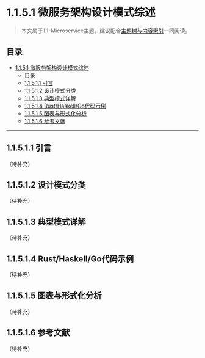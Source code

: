 # 1.1.5.1 微服务架构设计模式综述

> 本文属于1.1-Microservice主题，建议配合[主题树与内容索引](../../00-主题树与内容索引.md)一同阅读。

## 目录

- [1.1.5.1 微服务架构设计模式综述](#1151-微服务架构设计模式综述)
  - [目录](#目录)
  - [1.1.5.1.1 引言](#11511-引言)
  - [1.1.5.1.2 设计模式分类](#11512-设计模式分类)
  - [1.1.5.1.3 典型模式详解](#11513-典型模式详解)
  - [1.1.5.1.4 Rust/Haskell/Go代码示例](#11514-rusthaskellgo代码示例)
  - [1.1.5.1.5 图表与形式化分析](#11515-图表与形式化分析)
  - [1.1.5.1.6 参考文献](#11516-参考文献)

---

## 1.1.5.1.1 引言

（待补充）

## 1.1.5.1.2 设计模式分类

（待补充）

## 1.1.5.1.3 典型模式详解

（待补充）

## 1.1.5.1.4 Rust/Haskell/Go代码示例

（待补充）

## 1.1.5.1.5 图表与形式化分析

（待补充）

## 1.1.5.1.6 参考文献

（待补充）
